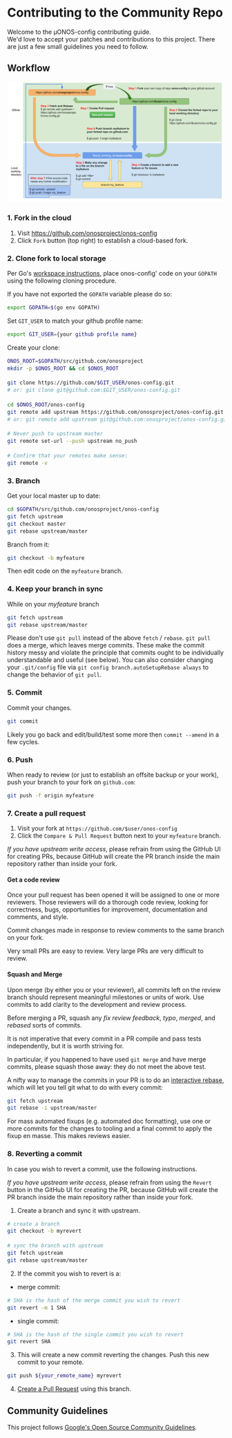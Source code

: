 # Contributing to the Community Repo

Welcome to the µONOS-config contributing guide.  
We'd love to accept your patches and contributions to this project. There are just a few small guidelines you need to follow. 

## Workflow

![Git workflow](contributing_workflow.png)

### 1. Fork in the cloud

1. Visit https://github.com/onosproject/onos-config 
2. Click `Fork` button (top right) to establish a cloud-based fork.

### 2. Clone fork to local storage

Per Go's [workspace instructions][go-workspace], place onos-config' code on your
`GOPATH` using the following cloning procedure.

[go-workspace]: https://golang.org/doc/code.html#Workspaces

If you have not exported the `GOPATH` variable please do so:

```sh
export GOPATH=$(go env GOPATH)
```

Set `GIT_USER` to match your github profile name:

```sh
export GIT_USER={your github profile name}
```

Create your clone:

```sh
ONOS_ROOT=$GOPATH/src/github.com/onosproject
mkdir -p $ONOS_ROOT && cd $ONOS_ROOT

git clone https://github.com/$GIT_USER/onos-config.git
# or: git clone git@github.com:$GIT_USER/onos-config.git

cd $ONOS_ROOT/onos-config
git remote add upstream https://github.com/onosproject/onos-config.git
# or: git remote add upstream git@github.com:onosproject/onos-config.git

# Never push to upstream master
git remote set-url --push upstream no_push

# Confirm that your remotes make sense:
git remote -v
```

### 3. Branch

Get your local master up to date:

```sh
cd $GOPATH/src/github.com/onosproject/onos-config
git fetch upstream
git checkout master
git rebase upstream/master
```

Branch from it:
```sh
git checkout -b myfeature
```

Then edit code on the `myfeature` branch.

### 4. Keep your branch in sync

While on your _myfeature_ branch

```sh
git fetch upstream
git rebase upstream/master
```

Please don't use `git pull` instead of the above `fetch` / `rebase`. `git pull`
does a merge, which leaves merge commits. These make the commit history messy
and violate the principle that commits ought to be individually understandable
and useful (see below). You can also consider changing your `.git/config` file via
`git config branch.autoSetupRebase always` to change the behavior of `git pull`.

### 5. Commit

Commit your changes.

```sh
git commit
```
Likely you go back and edit/build/test some more then `commit --amend`
in a few cycles.

### 6. Push

When ready to review (or just to establish an offsite backup or your work),
push your branch to your fork on `github.com`:

```sh
git push -f origin myfeature
```

### 7. Create a pull request

1. Visit your fork at `https://github.com/$user/onos-config`
2. Click the `Compare & Pull Request` button next to your `myfeature` branch.

_If you have upstream write access_, please refrain from using the GitHub UI for
creating PRs, because GitHub will create the PR branch inside the main
repository rather than inside your fork.

#### Get a code review

Once your pull request has been opened it will be assigned to one or more
reviewers.  Those reviewers will do a thorough code review, looking for
correctness, bugs, opportunities for improvement, documentation and comments,
and style.

Commit changes made in response to review comments to the same branch on your
fork.

Very small PRs are easy to review.  Very large PRs are very difficult to review.

#### Squash and Merge

Upon merge (by either you or your reviewer), all commits left on the review
branch should represent meaningful milestones or units of work.  Use commits to
add clarity to the development and review process.

Before merging a PR, squash any _fix review feedback_, _typo_, _merged_, and
_rebased_ sorts of commits.

It is not imperative that every commit in a PR compile and pass tests
independently, but it is worth striving for.

In particular, if you happened to have used `git merge` and have merge
commits, please squash those away: they do not meet the above test.

A nifty way to manage the commits in your PR is to do an [interactive
rebase](https://git-scm.com/book/en/v2/Git-Tools-Rewriting-History),
which will let you tell git what to do with every commit:

```sh
git fetch upstream
git rebase -i upstream/master
```

For mass automated fixups (e.g. automated doc formatting), use one or more
commits for the changes to tooling and a final commit to apply the fixup en
masse. This makes reviews easier.

### 8. Reverting a commit

In case you wish to revert a commit, use the following instructions.

_If you have upstream write access_, please refrain from using the
`Revert` button in the GitHub UI for creating the PR, because GitHub
will create the PR branch inside the main repository rather than inside your fork.

1. Create a branch and sync it with upstream.

```sh
# create a branch
git checkout -b myrevert

# sync the branch with upstream
git fetch upstream
git rebase upstream/master
```

2. If the commit you wish to revert is a:

- merge commit:

```sh
# SHA is the hash of the merge commit you wish to revert
git revert -m 1 SHA
```

- single commit:

```sh
# SHA is the hash of the single commit you wish to revert
git revert SHA
```

3. This will create a new commit reverting the changes.
Push this new commit to your remote.

```sh
git push ${your_remote_name} myrevert
```

4. [Create a Pull Request](#7-create-a-pull-request) using this branch.

## Community Guidelines

This project follows [Google's Open Source Community
Guidelines](https://opensource.google.com/conduct/).
